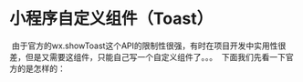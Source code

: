 # 小程序自定义组件（Toast）
  由于官方的wx.showToast这个API的限制性很强，有时在项目开发中实用性很差，但是又需要这组件，只能自己写一个自定义组件了。。。
  下面我们先看一下官方的是怎样的：
  
